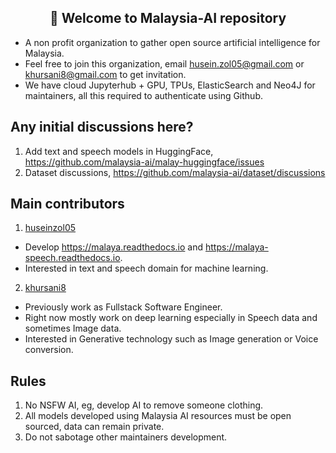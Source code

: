<h2 align="center">👋 Welcome to Malaysia-AI repository</h2>

- A non profit organization to gather open source artificial intelligence for Malaysia.
- Feel free to join this organization, email husein.zol05@gmail.com or khursani8@gmail.com to get invitation.
- We have cloud Jupyterhub + GPU, TPUs, ElasticSearch and Neo4J for maintainers, all this required to authenticate using Github.

## Any initial discussions here?

1. Add text and speech models in HuggingFace, https://github.com/malaysia-ai/malay-huggingface/issues
2. Dataset discussions, https://github.com/malaysia-ai/dataset/discussions

## Main contributors

1. [huseinzol05](https://github.com/huseinzol05)

- Develop https://malaya.readthedocs.io and https://malaya-speech.readthedocs.io.
- Interested in text and speech domain for machine learning.

2. [khursani8](https://github.com/khursani8)

- Previously work as Fullstack Software Engineer.
- Right now mostly work on deep learning especially in Speech data and sometimes Image data.
- Interested in Generative technology such as Image generation or Voice conversion.

## Rules

1. No NSFW AI, eg, develop AI to remove someone clothing.
2. All models developed using Malaysia AI resources must be open sourced, data can remain private.
3. Do not sabotage other maintainers development.
